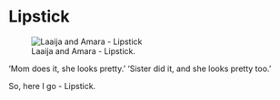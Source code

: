 # Lipstick

<figure>
  <img src="https://cdn.oinam.com/img/oinam/lipstick-laaija-amara-2020.jpg" alt="Laaija and Amara - Lipstick">
  <figcaption>
    Laaija and Amara - Lipstick.
  </figcaption>
</figure>

‘Mom does it, she looks pretty.’
‘Sister did it, and she looks pretty too.’

So, here I go - Lipstick.
